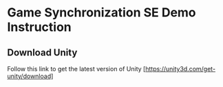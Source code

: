 # Game Synchronization SE Demo Instruction

## Download Unity
Follow this link to get the latest version of Unity
[https://unity3d.com/get-unity/download]
